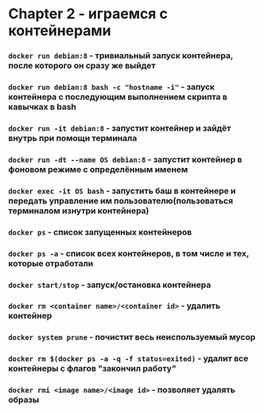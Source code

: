 # Chapter 2 - играемся с контейнерами

### `docker run debian:8` - тривиальный запуск контейнера, после которого он сразу же выйдет

### `docker run debian:8 bash -c "hostname -i"` - запуск контейнера с последующим выполнением скрипта в кавычках в bash

### `docker run -it debian:8` - запустит контейнер и зайдёт внутрь при помощи терминала

### `docker run -dt --name OS debian:8` - запустит контейнер в фоновом режиме с определённым именем

### `docker exec -it OS bash` - запустить баш в контейнере и передать управление им пользователю(пользоваться терминалом изнутри контейнера)

### `docker ps` - список запущенных контейнеров

### `docker ps -a` - список всех контейнеров, в том числе и тех, которые отработали

### `docker start/stop` - запуск/остановка контейнера

### `docker rm <container name>/<container id>` - удалить контейнер

### `docker system prune` - почистит весь неиспользуемый мусор

### `docker rm $(docker ps -a -q -f status=exited)` - удалит все контейнеры с флагов "закончил работу"

### `docker rmi <image name>/<image id>` - позволяет удалять образы